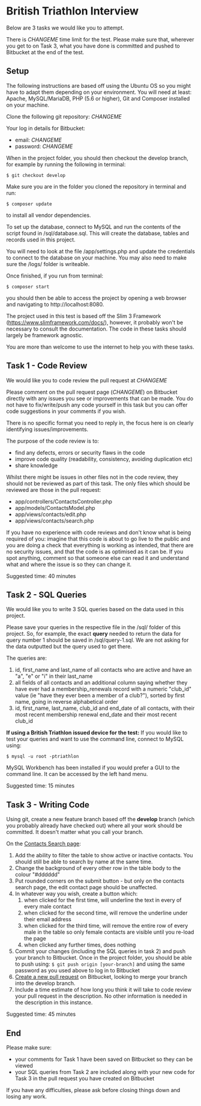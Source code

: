 # British Triathlon Interview

Below are 3 tasks we would like you to attempt.

There is *CHANGEME* time limit for the test. Please make sure that, wherever you get to on Task 3, what you have done is committed and pushed to Bitbucket at the end of the test.


## Setup

The following instructions are based off using the Ubuntu OS so you might have to adapt them depending on your environment. You will need at least: Apache, MySQL/MariaDB, PHP (5.6 or higher), Git and Composer installed on your machine.

Clone the following git repository: *CHANGEME*

Your log in details for Bitbucket:

* email: *CHANGEME*
* password: *CHANGEME*

When in the project folder, you should then checkout the develop branch, for example by running the following in terminal:

```
$ git checkout develop
```

Make sure you are in the folder you cloned the repository in terminal and run:

```
$ composer update
```

to install all vendor dependencies.

To set up the database, connect to MySQL and run the contents of the script found in /sql/database.sql. This will create the database, tables and records used in this project.

You will need to look at the file /app/settings.php and update the credentials to connect to the database on your machine. You may also need to make sure the /logs/ folder is writeable.

Once finished, if you run from terminal:

```
$ composer start
```

you should then be able to access the project by opening a web browser and navigating to http://localhost:8080.

The project used in this test is based off the Slim 3 Framework (https://www.slimframework.com/docs/), however, it probably won't be necessary to consult the documentation. The code in these tasks should largely be framework agnostic.

You are more than welcome to use the internet to help you with these tasks.


## Task 1 - Code Review

We would like you to code review the pull request at *CHANGEME*

Please comment on the pull request page (*CHANGEME*) on Bitbucket directly with any issues you see or improvements that can be made. You do not have to fix/write/push any code yourself in this task but you can offer code suggestions in your comments if you wish.

There is no specific format you need to reply in, the focus here is on clearly identifying issues/improvements.

The purpose of the code review is to:

* find any defects, errors or security flaws in the code
* improve code quality (readability, consistency, avoiding duplication etc)
* share knowledge

Whilst there might be issues in other files not in the code review, they should not be reviewed as part of this task. The only files which should be reviewed are those in the pull request:

* app/controllers/ContactsController.php
* app/models/ContactsModel.php
* app/views/contacts/edit.php
* app/views/contacts/search.php

If you have no experience with code reviews and don't know what is being required of you: imagine that this code is about to go live to the public and you are doing a check that everything is working as intended, that there are no security issues, and that the code is as optimised as it can be. If you spot anything, comment so that someone else can read it and understand what and where the issue is so they can change it.

Suggested time: 40 minutes


## Task 2 - SQL Queries

We would like you to write 3 SQL queries based on the data used in this project.

Please save your queries in the respective file in the /sql/ folder of this project. So, for example, the exact **query** needed to return the data for query number 1 should be saved in /sql/query-1.sql. We are not asking for the data outputted but the query used to get there.

The queries are:

1. id, first_name and last_name of all contacts who are active and have an "a", "e" or "i" in their last_name
2. all fields of all contacts and an additional column saying whether they have ever had a membership_renewals record with a numeric "club_id" value (ie "have they ever been a member of a club?"), sorted by first name, going in reverse alphabetical order
3. id, first_name, last_name, club_id and end_date of all contacts, with their most recent membership renewal end_date and their most recent club_id

__If using a British Triathlon issued device for the test:__
If you would like to test your queries and want to use the command line, connect to MySQL using:
```
$ mysql -u root -ptriathlon
```
MySQL Workbench has been installed if you would prefer a GUI to the command line. It can be accessed by the left hand menu.

Suggested time: 15 minutes


## Task 3 - Writing Code

Using git, create a new feature branch based off the **develop** branch (which you probably already have checked out) where all your work should be committed. It doesn't matter what you call your branch.

On the [Contacts Search page](http://localhost:8080):

1. Add the ability to filter the table to show active or inactive contacts. You should still be able to search by name at the same time.
2. Change the background of every other row in the table body to the colour "#dddddd"
3. Put rounded corners on the submit button - but only on the contacts search page, the edit contact page should be unaffected.
4. In whatever way you wish, create a button which:
	1. when clicked for the first time, will underline the text in every <td> of every male contact
	2. when clicked for the second time, will remove the underline under their email address
	3. when clicked for the third time, will remove the entire row of every male in the table so only female contacts are visible until you re-load the page
	4. when clicked any further times, does nothing
5. Commit your changes (including the SQL queries in task 2) and push your branch to Bitbucket. Once in the project folder, you should be able to push using: `$ git push origin [your-branch]` and using the same password as you used above to log in to Bitbucket
6. [Create a new pull request](*CHANGEME*) on Bitbucket, looking to merge your branch into the develop branch.
7. Include a time estimate of how long you think it will take to code review your pull request in the description. No other information is needed in the description in this instance.

Suggested time: 45 minutes

## End

Please make sure:

* your comments for Task 1 have been saved on Bitbucket so they can be viewed
* your SQL queries from Task 2 are included along with your new code for Task 3 in the pull request you have created on Bitbucket

If you have any difficulties, please ask before closing things down and losing any work.